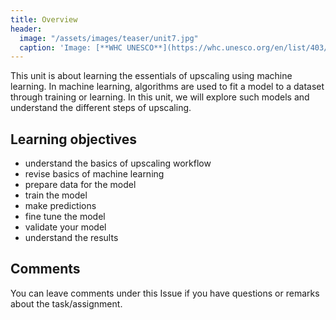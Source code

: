 ```yaml
---
title: Overview
header:
  image: "/assets/images/teaser/unit7.jpg"
  caption: 'Image: [**WHC UNESCO**](https://whc.unesco.org/en/list/403/){:target="_blank"}'
---
```


This unit is about learning the essentials of upscaling using machine learning. In machine learning, algorithms are used to fit a model to a dataset through training or learning. 
In this unit, we will explore such models and understand the different steps of upscaling.

<!--more-->

## Learning objectives

* understand the basics of upscaling workflow
* revise basics of machine learning
* prepare data for the model
* train the model
* make predictions
* fine tune the model
* validate your model
* understand the results

## Comments

You can leave comments under this Issue if you have questions or remarks about the task/assignment. 

<script src="https://utteranc.es/client.js"
        repo="GeoMOER/moer-mpg-upscaling"
        issue-term="moer-mpg-upscaling-unit08-upscaling"
        theme="github-light"
        crossorigin="anonymous"
        async>
</script>